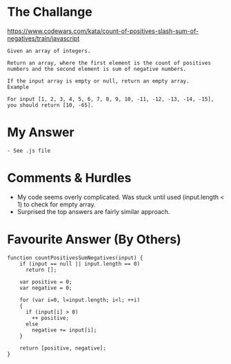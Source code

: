 # The Challange

https://www.codewars.com/kata/count-of-positives-slash-sum-of-negatives/train/javascript

```
Given an array of integers.

Return an array, where the first element is the count of positives numbers and the second element is sum of negative numbers.

If the input array is empty or null, return an empty array.
Example

For input [1, 2, 3, 4, 5, 6, 7, 8, 9, 10, -11, -12, -13, -14, -15], you should return [10, -65].

```

# My Answer

```
- See .js file
```

# Comments & Hurdles

- My code seems overly complicated. Was stuck until used (input.length < 1) to check for empty array.
- Surprised the top answers are fairly similar approach.

# Favourite Answer (By Others)

```
function countPositivesSumNegatives(input) {
    if (input == null || input.length == 0)
      return [];

    var positive = 0;
    var negative = 0;

    for (var i=0, l=input.length; i<l; ++i)
    {
      if (input[i] > 0)
        ++ positive;
      else
        negative += input[i];
    }

    return [positive, negative];
}
```
